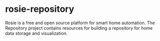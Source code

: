 # rosie-repository
Rosie is a free and open source platform for smart home automation. The Repository project contains resources for building a repository for home data storage and visualization.
